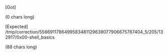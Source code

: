 [Got]

(0 chars long)

[Expected]
/tmp/correction/5566911786499583481129639077906675787404_5/205/132917/0x00-shell_basics

(88 chars long)
